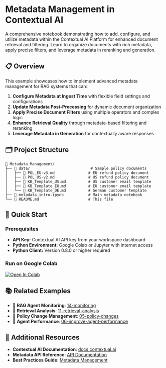 # Metadata Management in Contextual AI

A comprehensive notebook demonstrating how to add, configure, and utilize metadata within the Contextual AI Platform for enhanced document retrieval and filtering. Learn to organize documents with rich metadata, apply precise filters, and leverage metadata in reranking and generation.

## 📋 Overview

This example showcases how to implement advanced metadata management for RAG systems that can:

1. **Configure Metadata at Ingest Time** with flexible field settings and configurations
2. **Update Metadata Post-Processing** for dynamic document organization
3. **Apply Precise Document Filters** using multiple operators and complex logic
4. **Enhance Retrieval Quality** through metadata-based filtering and reranking
5. **Leverage Metadata in Generation** for contextually aware responses

## 🗂️ Project Structure

```
📁 Metadata Management/
├── 📁 data/                           # Sample policy documents
│   ├── 📄 POL_EU-v3.md               # EU refund policy document
│   ├── 📄 POL_US-v2.md               # US refund policy document  
│   ├── 📄 KB_Template_US.md          # US customer email template
│   ├── 📄 KB_Template_EU.md          # EU customer email template
│   └── 📄 KB_Template_DE.md          # German customer template
├── 📓 metadata_intro.ipynb           # Main metadata notebook
└── 📄 README.md                      # This file
```

## 🚀 Quick Start

### Prerequisites
- **API Key:** Contextual AI API key from your workspace dashboard
- **Python Environment:** Google Colab or Jupyter with internet access
- **Python Client:** Version 0.8.0 or higher required

### Run on Google Colab
[![Open In Colab](https://colab.research.google.com/assets/colab-badge.svg)](https://colab.research.google.com/github/ContextualAI/examples/blob/main/15-metadata-intro/metadata_intro.ipynb)


## 📚 Related Examples

- 🔗 **RAG Agent Monitoring**: [14-monitoring](../14-monitoring/)
- 🔗 **Retrieval Analysis**: [11-retrieval-analysis](../11-retrieval-analysis/)
- 🔗 **Policy Change Management**: [05-policy-changes](../05-policy-changes/)
- 🔗 **Agent Performance**: [06-improve-agent-performance](../06-improve-agent-performance/)

## 📖 Additional Resources

- **Contextual AI Documentation**: [docs.contextual.ai](https://docs.contextual.ai/)
- **Metadata API Reference**: [API Documentation](https://docs.contextual.ai/api-reference/datastores-documents/get-document-metadata)
- **Best Practices Guide**: [Metadata Management](https://docs.contextual.ai/user-guides/beginner-guide)

